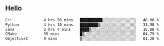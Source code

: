 ## Hello
<!--START_SECTION:waka-->

```txt
C++              4 hrs 56 mins   ██████████░░░░░░░░░░░░░░░   40.08 %
Python           4 hrs 10 mins   ████████▒░░░░░░░░░░░░░░░░   33.90 %
Java             2 hrs 4 mins    ████▒░░░░░░░░░░░░░░░░░░░░   16.88 %
CMake            35 mins         █▒░░░░░░░░░░░░░░░░░░░░░░░   04.79 %
ObjectiveC       9 mins          ▒░░░░░░░░░░░░░░░░░░░░░░░░   01.28 %
```

<!--END_SECTION:waka-->
